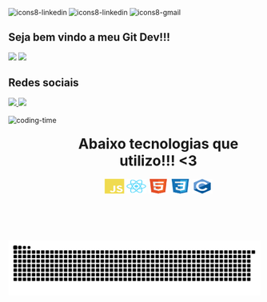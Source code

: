 ![icons8-linkedin](https://user-images.githubusercontent.com/89702974/156852221-5a5dc7c1-1400-4e9b-99ef-a50e56b24e03.svg)
![icons8-linkedin](https://user-images.githubusercontent.com/89702974/156852235-76929b36-4ff0-4fbf-969e-092c0cb07632.svg)
![icons8-gmail](https://user-images.githubusercontent.com/89702974/156852237-bb82dbb1-53de-408f-b4a9-baf4475960fd.svg)
## Seja bem vindo a meu Git Dev!!!

<div >
  <img height="180em" src="https://github-readme-stats.vercel.app/api?username=Andersongsa&show_icons=true&theme=great-gatsby&include_all_commits=true&count_private=true"/>
  <img height="180em" src="https://github-readme-stats.vercel.app/api/top-langs/?username=Andersongsa&layout=compact&langs_count=16&theme=great-gatsby"/>
</div>

## Redes sociais
<div>
  <a href = "mailto: anderson.dossantosgsa@gmail.com">
    <img width="30" src="gmail.svg">
  </a>
  <a href = "https://www.linkedin.com/in/andersongsa/">
    <img width="25" src="linkedin.svg">
  </a>
   
<br>

<div  align="center"> 
  <div style="display: inline_block"><br>
    <img align="left" height="250" alt="coding-time" src="code.gif">
    <h1 align="center">Abaixo tecnologias que utilizo!!! <3</h1>
    <img align="center" height="30" width="40" alt="js-icon"  src="https://raw.githubusercontent.com/devicons/devicon/master/icons/javascript/javascript-plain.svg">
    <img align="center" height="30" width="40" alt="react-icon" src="https://raw.githubusercontent.com/devicons/devicon/master/icons/react/react-original.svg">
    <img align="center" height="30" width="40" alt="html-icon" src="https://raw.githubusercontent.com/devicons/devicon/master/icons/html5/html5-original.svg">
    <img align="center" height="30" width="40" alt="css-icon" src="https://raw.githubusercontent.com/devicons/devicon/master/icons/css3/css3-original.svg">
    <img align="center" height="30" width="40" alt="c-icon" src="https://raw.githubusercontent.com/devicons/devicon/master/icons/c/c-original.svg">

   </div>  


![Snake animation](https://github.com/Andersongsa/Andersongsa/blob/output/github-contribution-grid-snake.svg)
